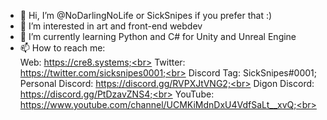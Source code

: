 - 👋 Hi, I’m @NoDarlingNoLife or SickSnipes if you prefer that :)
- 👀 I’m interested in art and front-end webdev
- 🌱 I’m currently learning Python and C# for Unity and Unreal Engine
- 📫 How to reach me: <br>
Web: https://cre8.systems;<br>
Twitter: https://twitter.com/sicksnipes0001;<br>
Discord Tag: SickSnipes#0001;<br>
Personal Discord: https://discord.gg/RVPXJtVNG2;<br>
Digon Discord: https://discord.gg/PtDzavZNS4;<br>
YouTube: https://www.youtube.com/channel/UCMKiMdnDxU4VdfSaLt__xvQ;<br>

<!---
NoDarlingNoLife/NoDarlingNoLife is a ✨ special ✨ repository because its `README.md` (this file) appears on your GitHub profile.
You can click the Preview link to take a look at your changes.
--->
